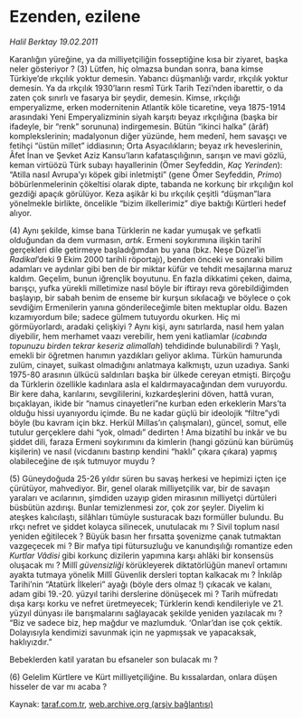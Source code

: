 # Ezenden, ezilene

*Halil Berktay 19.02.2011*

<div class="yazi"><p>Karanlığın yüreğine, ya da milliyetçiliğin fosseptiğine kısa bir ziyaret, başka neler gösteriyor ? (3) Lütfen, hiç olmazsa bundan sonra, bana kimse Türkiye’de ırkçılık yoktur demesin. Yabancı düşmanlığı vardır, ırkçılık yoktur demesin. Ya da ırkçılık 1930’ların resmî Türk Tarih Tezi’nden ibarettir, o da zaten çok sınırlı ve fasarya bir şeydir, demesin. Kimse, ırkçılığı emperyalizme, erken modernitenin Atlantik köle ticaretine, veya 1875-1914 arasındaki Yeni Emperyalizminin siyah karşıtı beyaz ırkçılığına (başka bir ifadeyle, bir “renk” sorununa) indirgemesin. Bütün “ikinci halka” (ârâf) komplekslerinin; madalyonun diğer yüzünde, hem medenî, hem savaşçı ve fetihçi “üstün millet” iddiasının; Orta Asyacılıkların; beyaz ırk heveslerinin, Âfet İnan ve Şevket Aziz Kansu’ların kafatasçılığının, sarışın ve mavi gözlü, keman virtüözü Türk subayı hayallerinin (Ömer Seyfeddin, <i>Kaç Yerinden</i>): “Atilla nasıl Avrupa’yı köpek gibi inletmişti” (gene Ömer Seyfeddin, <i>Primo</i>) böbürlenmelerinin çökeltisi olarak dipte, tabanda ne korkunç bir ırkçılığın kol gezdiği apaçık görülüyor. Keza aşikâr ki bu ırkçılık çeşitli “düşman”lara yönelmekle birlikte, öncelikle “bizim ilkellerimiz” diye baktığı Kürtleri hedef alıyor.</p>
<p>(4) Aynı şekilde, kimse bana Türklerin ne kadar yumuşak ve şefkatli olduğundan da dem vurmasın, <i>artık</i>. Ermeni soykırımına ilişkin tarihî gerçekleri dile getirmeye başladığımdan bu yana (bkz. Neşe Düzel’in <i>Radikal</i>’deki 9 Ekim 2000 tarihli röportajı), benden önceki ve sonraki bilim adamları ve aydınlar gibi ben de bir miktar küfür ve tehdit mesajlarına maruz kaldım. Geçelim, bunun iğrençlik boyutunu. En fazla dikkatimi çeken, daima, barışçı, yufka yürekli milletimize nasıl böyle bir iftirayı reva görebildiğimden başlayıp, bir sabah benim de enseme bir kurşun sıkılacağı ve böylece o çok sevdiğim Ermenilerin yanına gönderileceğimle biten mektuplar oldu. Bazen kızamıyordum bile; sadece gülmem tutuyordu okurken. Hiç mi görmüyorlardı, aradaki çelişkiyi ? Aynı kişi, aynı satırlarda, nasıl hem yalan diyebilir, hem merhamet vaazı verebilir, hem yeni katliamlar (<i>icabında topunuzu birden tekrar keseriz alimallah</i>) tehdidinde bulunabilirdi ? Yaşlı, emekli bir öğretmen hanımın yazdıkları geliyor aklıma. Türkün hamurunda zulüm, cinayet, suikast olmadığını anlatmaya kalkmıştı, uzun uzadıya. Sanki 1975-80 arasının ülkücü saldırıları başka bir ülkede cereyan etmişti. Birçoğu da Türklerin özellikle kadınlara asla el kaldırmayacağından dem vuruyordu. Bir kere daha, karılarını, sevgililerini, kızkardeşlerini döven, hattâ vuran, bıçaklayan, ikide bir “namus cinayetleri”ne kurban eden erkeklerin Mars’ta olduğu hissi uyanıyordu içimde. Bu ne kadar güçlü bir ideolojik “filtre”ydi böyle (bu kavram için bkz. Herkül Millas’ın çalışmaları), güncel, somut, elle tutulur gerçeklere dahi “yok, olmadı” dedirten ! Ama bizatihî bu inkâr ve bu şiddet dili, faraza Ermeni soykırımını da kimlerin (hangi gözünü kan bürümüş kişilerin) ve nasıl (vicdanını bastırıp kendini “haklı” çıkara çıkara) yapmış olabileceğine de ışık tutmuyor muydu ?</p>
<p>(5) Güneydoğuda 25-26 yıldır süren bu savaş herkesi ve hepimizi içten içe çürütüyor, mahvediyor. Bir, genel olarak milliyetçilik var, bir de savaşın yaraları ve acılarının, şimdiden uzayıp giden mirasının milliyetçi dürtüleri büsbütün azdırışı. Bunlar temizlenmesi zor, çok zor şeyler. Diyelim ki ateşkes kalıcılaştı, silâhları tümüyle susturacak bazı formüller bulundu. Bu ırkçı nefret ve şiddet kolayca silinecek, unutulacak mı ? Sivil toplum nasıl yeniden eğitilecek ? Büyük basın her fırsatta şovenizme çanak tutmaktan vazgeçecek mi ? Bir mafya tipi fütursuzluğu ve kanundışılığı romantize eden <i>Kurtlar Vâdisi</i> gibi korkunç dizilerin yapımına karşı ahlâki bir konsensüs oluşacak mı ? Millî <i>güvensizliği</i> körükleyerek diktatörlüğün manevî ortamını ayakta tutmaya yönelik Millî Güvenlik dersleri toptan kalkacak mı ? İnkılâp Tarihi’nin “Atatürk İlkeleri” ayağı (böyle ders olmaz !) çıkacak ve kalanı, adam gibi 19.-20. yüzyıl tarihi derslerine dönüşecek mi ? Tarih müfredatı dışa karşı korku ve nefret üretmeyecek; Türklerin kendi kendileriyle ve 21. yüzyıl dünyası ile barışmalarını sağlayacak şekilde yeniden yazılacak mı ? “Biz ve sadece biz, hep mağdur ve mazlumduk. ‘Onlar’dan ise çok çektik. Dolayısıyla kendimizi savunmak için ne yapmışsak ve yapacaksak, haklıyızdır.” </p>
<p>Bebeklerden katil yaratan bu efsaneler son bulacak mı ?</p>
<p>(6) Gelelim Kürtlere ve Kürt milliyetçiliğine. Bu kıssalardan, onlara düşen hisseler de var mı acaba ?</p>
</div>

Kaynak: [taraf.com.tr](http://www.taraf.com.tr/halil-berktay/makale-ezenden-ezilene.htm), [web.archive.org (arşiv bağlantısı)](http://web.archive.org/web/20130820104245/http://www.taraf.com.tr/halil-berktay/makale-ezenden-ezilene.htm)
